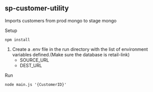 ## sp-customer-utility
Imports customers from prod mongo to stage mongo

Setup
    
    npm install
    
1. Create a .env file in the run directory with the list of environment variables defined.(Make sure the database is retail-link)
    - SOURCE_URL
    - DEST_URL
    
Run

    node main.js '{CustomerID}'

